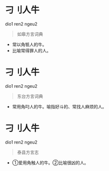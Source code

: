 # 刁刂人牛
dio1 ren2 ngeu2
> 如皋方言词典
- 常以角牴人的牛。
- 比喻常得罪人的人。

# 刁刂人牛
dio1 ren2 ngeu2
> 东台方言词典
- 常用角叼人的牛。喻指好斗的、常找人麻烦的人。

# 刁刂人牛
dio1 ren2 ngeu2
> 泰县方言志
- ①爱用角触人的牛。②比喻很凶的人。
